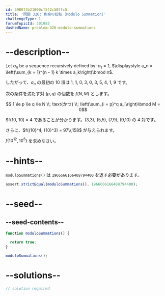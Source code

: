 ```yaml
---
id: 5900f4b21000cf542c50ffc5
title: '問題 326: 剰余の総和 (Modulo Summation)'
challengeType: 1
forumTopicId: 301983
dashedName: problem-326-modulo-summations
---
```


# --description--

Let $a_n$ be a sequence recursively defined by: $a_1 = 1$, $\displaystyle a_n = \left(\sum_{k = 1}^{n - 1} k \times a_k\right)\bmod n$.

したがって、$a_n$ の最初の 10 項は 1, 1, 0, 3, 0, 3, 5, 4, 1, 9 です。

次の条件を満たす対 $(p, q)$ の個数を $f(N, M)$ とします。

$$ 1 \le p \le q \le N \\; \text{かつ} \\; \left(\sum_{i = p}^q a_i\right)\bmod M = 0$$

$f(10, 10) = 4 であることが分かります。(3,3), (5,5), (7,9), (9,10) の 4 対です。

さらに、$f({10}^4, {10}^3) = 97\\,158$ が与えられます。

$f({10}^{12}, {10}^6)$ を求めなさい。

# --hints--

`moduloSummations()` は `1966666166408794400` を返す必要があります。

```js
assert.strictEqual(moduloSummations(), 1966666166408794400);
```

# --seed--

## --seed-contents--

```js
function moduloSummations() {

  return true;
}

moduloSummations();
```

# --solutions--

```js
// solution required
```
